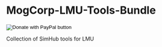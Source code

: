 # MogCorp-LMU-Tools-Bundle
<form action="https://www.paypal.com/donate" method="post" target="_top">
<input type="hidden" name="business" value="V4AQ5FUGX8PUW" />
<input type="hidden" name="no_recurring" value="1" />
<input type="hidden" name="currency_code" value="GBP" />
<input type="image" src="https://www.paypalobjects.com/en_GB/i/btn/btn_donate_LG.gif" border="0" name="submit" title="PayPal - The safer, easier way to pay online!" alt="Donate with PayPal button" />
<img alt="" border="0" src="https://www.paypal.com/en_GB/i/scr/pixel.gif" width="1" height="1" />
</form>
Collection of SimHub tools for LMU
